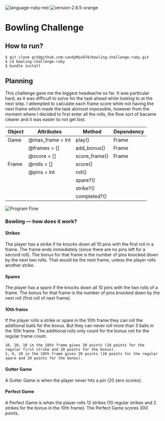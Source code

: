 ![language-ruby-red](https://img.shields.io/badge/language-ruby-red) ![version-2.6.5-orange](https://img.shields.io/badge/version-2.6.5-orange)


Bowling Challenge
=================

## How to run?
```
$ git clone git@github.com:sandyMax974/bowling-challenge-ruby.git
$ cd bowling-challenge-ruby
$ bundle install
```

## Planning

This challenge gave me the biggest headeache so far. It was particular hard, as it was difficult to solve for the task ahead while looking to at the next step. I attempted to calculate each frame score while not having the next frame which made the task alomost impossible, however from the moment where I decided to first enter all the rolls, the flow sort of bacame clearer and it was easier to not get lost.

| Object | Attributes       | Method        | Dependency |
| ------ | ---------------- | ------------- | ---------- |
| Game   | @max_frame = Int | play()        | Frame      |
|        | @frames = []     | add_bonus()   | Frame      |
|        | @score = []      | score_frame() | Frame      |
| Frame  | @rolls = []      | score()       |            |
|        | @pins = Int      | roll()        |            |
|        |                  | spare?()      |            |
|        |                  | strike?()     |            |
|        |                  | completed?()  |            |

![Program Flow](https://github.com/sandyMax974/bowling-challenge-ruby/blob/main/images/flow%20diagram.png)


### Bowling — how does it work?

#### Strikes
The player has a strike if he knocks down all 10 pins with the first roll in a frame. The frame ends immediately (since there are no pins left for a second roll). The bonus for that frame is the number of pins knocked down by the next two rolls. That would be the next frame, unless the player rolls another strike.

#### Spares
The player has a spare if the knocks down all 10 pins with the two rolls of a frame. The bonus for that frame is the number of pins knocked down by the next roll (first roll of next frame).

#### 10th frame
If the player rolls a strike or spare in the 10th frame they can roll the additional balls for the bonus. But they can never roll more than 3 balls in the 10th frame. The additional rolls only count for the bonus not for the regular frame count.

    10, 10, 10 in the 10th frame gives 30 points (10 points for the regular first strike and 20 points for the bonus).
    1, 9, 10 in the 10th frame gives 20 points (10 points for the regular spare and 10 points for the bonus).

#### Gutter Game
A Gutter Game is when the player never hits a pin (20 zero scores).

#### Perfect Game
A Perfect Game is when the player rolls 12 strikes (10 regular strikes and 2 strikes for the bonus in the 10th frame). The Perfect Game scores 300 points.

